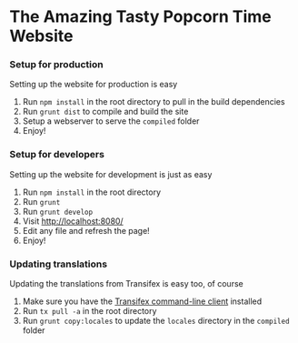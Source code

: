 The Amazing Tasty Popcorn Time Website
======================

### Setup for production
Setting up the website for production is easy
  1. Run `npm install` in the root directory to pull in the build dependencies
  2. Run `grunt dist` to compile and build the site
  3. Setup a webserver to serve the `compiled` folder
  4. Enjoy!

### Setup for developers
Setting up the website for development is just as easy
  1. Run `npm install` in the root directory
  2. Run `grunt`
  3. Run `grunt develop` 
  4. Visit [http://localhost:8080/](http://localhost:8080/) 
  5. Edit any file and refresh the page!
  6. Enjoy!

### Updating translations
Updating the translations from Transifex is easy too, of course
  1. Make sure you have the [Transifex command-line client](https://github.com/transifex/transifex-client) installed
  2. Run `tx pull -a` in the root directory
  3. Run `grunt copy:locales` to update the `locales` directory in the `compiled` folder
